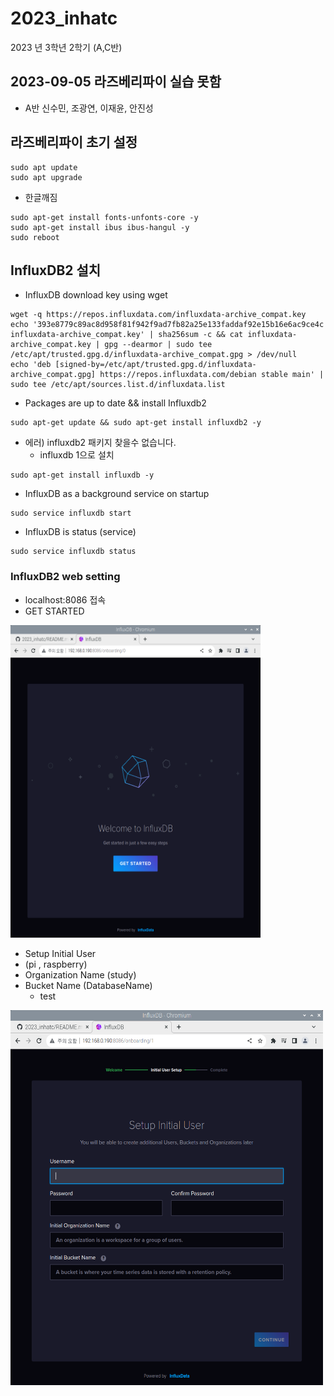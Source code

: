 # 2023_inhatc
2023 년 3학년 2학기 (A,C반)

## 2023-09-05 라즈베리파이 실습 못함
  - A반 신수민, 조광연, 이재윤, 안진성 

## 라즈베리파이 초기 설정
```
sudo apt update
sudo apt upgrade
```

  - 한글깨짐
```
sudo apt-get install fonts-unfonts-core -y
sudo apt-get install ibus ibus-hangul -y
sudo reboot
```

## InfluxDB2 설치 
  - InfluxDB download key using wget
```
wget -q https://repos.influxdata.com/influxdata-archive_compat.key
echo '393e8779c89ac8d958f81f942f9ad7fb82a25e133faddaf92e15b16e6ac9ce4c influxdata-archive_compat.key' | sha256sum -c && cat influxdata-archive_compat.key | gpg --dearmor | sudo tee /etc/apt/trusted.gpg.d/influxdata-archive_compat.gpg > /dev/null
echo 'deb [signed-by=/etc/apt/trusted.gpg.d/influxdata-archive_compat.gpg] https://repos.influxdata.com/debian stable main' | sudo tee /etc/apt/sources.list.d/influxdata.list
```
  - Packages are up to date && install Influxdb2
```
sudo apt-get update && sudo apt-get install influxdb2 -y
```
  - 에러) influxdb2 패키지 찾을수 없습니다.
      - influxdb 1으로 설치
```
sudo apt-get install influxdb -y
```
  - InfluxDB as a background service on startup
```
sudo service influxdb start
```
  - InfluxDB is status (service)
```
sudo service influxdb status
```

### InfluxDB2 web setting
  - localhost:8086 접속
  - GET STARTED

 <img width="400" height="500" src="./capture/influxdb_1.png"></img>

  - Setup Initial User
  - (pi , raspberry)
  - Organization Name (study)
  - Bucket Name (DatabaseName)
    - test

   <img width="500" height="600" src="./capture/influxdb_2.png"></img>



